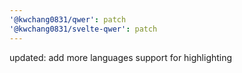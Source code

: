 ```yaml
---
'@kwchang0831/qwer': patch
'@kwchang0831/svelte-qwer': patch
---
```


updated: add more languages support for highlighting
